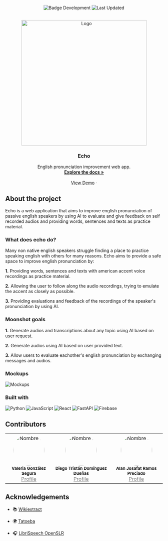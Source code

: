 <style>
    .rounded {
        border-radius: 50%;
        width: 100px;
    }
    .link {
        color: gray;
    }
    .tbl {
        border-radius: 1%;
    }
</style>

<p align="center">
   <img src="https://img.shields.io/badge/STATUS-%20Development-green" alt="Badge Development"/>
   <img src="https://img.shields.io/badge/Last%20Updated-April-blue" alt="Last Updated"/>
</p>
<br />
<div align="center">
  <a href="https://github.com/othneildrew/Best-README-Template">
    <img src="https://github.com/user-attachments/assets/885011ba-f58a-429a-9f8b-db39b6f2d227" alt="Logo" width="400" height="">
  </a>

  <h3 align="center">Echo</h3>

  <p align="center">
    English pronunciation improvement web app.
    <br />
    <a href="#"><strong>Explore the docs »</strong></a>
    <br />
    <br />
    <a href="#">View Demo</a>
    &middot;
  </p>
</div>

## About the project


Echo is a web application that aims to improve english pronunciation of passive english speakers by using AI to evaluate and give feedback on self recorded audios and providing words, sentences and texts as practice material.

### What does echo do? 
Many non native english speakers struggle finding a place to practice speaking english with others for many reasons. Echo aims to provide a safe space to improve english pronunciation by:

**1.** Providing words, sentences and texts with american accent voice recordings as practice material.

**2.** Allowing the user to follow along the audio recordings, trying to emulate the accent as closely as possible.

**3.** Providing evaluations and feedback of the recordings of the speaker's pronunciation by using AI.

### Moonshot goals

**1.** Generate audios and transcriptions about any topic using AI based on user request.

**2.** Generate audios using AI based on user provided text.

**3.** Allow users to evaluate eachother's english pronunciation by exchanging messages and audios.

### Mockups

<img src="https://github.com/user-attachments/assets/5ec0c31f-e833-49ac-bbbc-11a4136e832c" alt="Mockups" class="tbl"/>

### Built with
![Python](https://img.shields.io/badge/-Python-3776AB?style=for-the-badge&logo=python&logoColor=white)
![JavaScript](https://img.shields.io/badge/-JavaScript-F7DF1E?style=for-the-badge&logo=javascript&logoColor=black)
![React](https://img.shields.io/badge/-React-20232A?style=for-the-badge&logo=react&logoColor=61DAFB)
![FastAPI](https://img.shields.io/badge/-FastAPI-009688?style=for-the-badge&logo=fastapi&logoColor=white)
![Firebase](https://img.shields.io/badge/-Firebase-FFCA28?style=for-the-badge&logo=firebase&logoColor=black)

## Contributors
<div align="center">
<table border="0">
  <tr>
    <td align="center">
      <img src="https://avatars.githubusercontent.com/u/71797910?v=4" class="rounded" alt="Nombre 1"/><br />
      <sub><b>Valeria González Segura</b></sub><br />
      <a href="https://github.com/valeria-gonzalez" class="link">Profile</a>
    </td>
    <td align="center">
      <img src="https://avatars.githubusercontent.com/u/99103747?v=4" class="rounded" alt="Nombre 2"/><br />
      <sub><b>Diego Tristán Domínguez Dueñas</b></sub><br />
      <a href="https://github.com/DiegoDominguez25" class="link">Profile</a>
    </td>
    <td align="center">
      <img src="https://avatars.githubusercontent.com/u/87654321?v=4" class="rounded" alt="Nombre 3"/><br />
      <sub><b>Alan Josafat Ramos Preciado</b></sub><br />
      <a href="https://github.com/Alan-codigo" class="link">Profile</a>
    </td>
  </tr>
</table>
</div>

## Acknowledgements

- 📚 [Wikiextract](https://github.com/tatuylonen/wiktextract)

- 🌍 [Tatoeba](https://tatoeba.org/en/about)

- 🎧 [LibriSpeech OpenSLR](http://www.openslr.org/12) 
